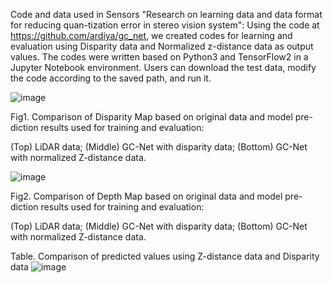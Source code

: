 Code and data used in Sensors "Research on learning data and data format for reducing quan-tization error in stereo vision system":
Using the code at https://github.com/ardiya/gc_net, we created codes for learning and evaluation using Disparity data and Normalized z-distance data as output values.
The codes were written based on Python3 and TensorFlow2 in a Jupyter Notebook environment.
Users can download the test data, modify the code according to the saved path, and run it.

![image](https://github.com/flymeover/ReduceQuantizedErrorOfDisparity/assets/167387983/a7873e54-c3c2-4105-825a-29971b0cff7a)

Fig1. Comparison of Disparity Map based on original data and model pre-diction results used for training and evaluation:

(Top) LiDAR data; (Middle) GC-Net with disparity data; (Bottom) GC-Net with normalized Z-distance data.
 
![image](https://github.com/flymeover/ReduceQuantizedErrorOfDisparity/assets/167387983/5b992b18-19de-4ddc-a8de-ea9e06a96d90)

Fig2. Comparison of Depth Map based on original data and model pre-diction results used for training and evaluation:

(Top) LiDAR data; (Middle) GC-Net with disparity data; (Bottom) GC-Net with normalized Z-distance data.

Table. Comparison of predicted values using Z-distance data and Disparity data
![image](https://github.com/flymeover/ReduceQuantizedErrorOfDisparity/assets/167387983/37f41e9b-93a9-4557-a01e-07243858460a)


